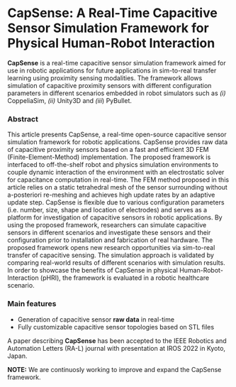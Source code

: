 # CapSense: A Real-Time Capacitive Sensor Simulation Framework for Physical Human-Robot Interaction

**CapSense** is a real-time capacitive sensor simulation framework aimed for use in robotic applications for future applications in sim-to-real transfer learning using proximity sensing modalities. The framework allows simulation of capacitive proximity sensors with different configuration parameters in different scenarios embedded in robot simulators such as *(i)* CoppeliaSim, *(ii)* Unity3D and *(iii*) PyBullet.

### Abstract

This article presents CapSense, a real-time open-source capacitive sensor simulation framework for robotic applications. CapSense provides raw data of capacitive proximity sensors based on a fast and efficient 3D FEM (Finite-Element-Method) implementation. The proposed framework is interfaced to off-the-shelf robot and physics simulation environments to couple dynamic interaction of the environment with an electrostatic solver for capacitance computation in real-time. The FEM method proposed in this article relies on a static tetrahedral mesh of the sensor surrounding without a-posteriori re-meshing and achieves high update rates by an adaptive update step. CapSense is flexible due to various configuration parameters (i.e. number, size, shape and location of electrodes) and serves as a platform for investigation of capacitive sensors in robotic applications. By using the proposed framework, researchers can simulate capacitive sensors in different scenarios and investigate these sensors and their configuration prior to installation and fabrication of real hardware. The proposed framework opens new research opportunities via sim-to-real transfer of capacitive sensing. The simulation approach is validated by comparing real-world results of different scenarios with simulation results. In order to showcase the benefits of CapSense in physical Human-Robot-Interaction (pHRI), the framework is evaluated in a robotic healthcare scenario.

### Main features

* Generation of capacitive sensor **raw data** in real-time
* Fully customizable capacitive sensor topologies based on STL files

A paper describing **CapSense** has been accepted to the IEEE Robotics and Automation Letters (RA-L) journal with presentation at IROS 2022 in Kyoto, Japan.

**NOTE:** We are continuosly working to improve and expand the CapSense framework. 


